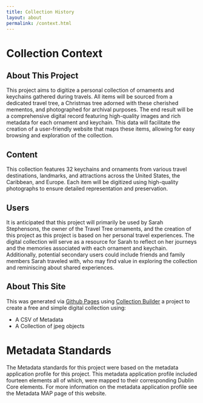 ```yaml
---
title: Collection History
layout: about
permalink: /context.html
---
```

# Collection Context
## About This Project
This project aims to digitize a personal collection of ornaments and keychains gathered during travels. All items will be sourced from a dedicated travel tree, a Christmas tree adorned with these cherished mementos, and photographed for archival purposes. The end result will be a comprehensive digital record featuring high-quality images and rich metadata for each ornament and keychain. This data will facilitate the creation of a user-friendly website that maps these items, allowing for easy browsing and exploration of the collection.

## Content 
This collection features 32 keychains and ornaments from various travel destinations, landmarks, and attractions across the United States, the Caribbean, and Europe. Each item will be digitized using high-quality photographs to ensure detailed representation and preservation.

## Users
 It is anticipated that this project will primarily be used by Sarah Stephensons, the owner of the Travel Tree ornaments, and the creation of this project as this project is based on her personal travel experiences. The digital collection will serve as a resource for Sarah to reflect on her journeys and the memories associated with each ornament and keychain. Additionally, potential secondary users could include friends and family members Sarah traveled with, who may find value in exploring the collection and reminiscing about shared experiences.
 
## About This Site
This was generated via [Github Pages](https://github.com) using [Collection Builder](https://collectionbuilder.github.io) a project to create a free and simple digital collection using:
- A CSV of Metadata
- A Collection of jpeg objects

# Metadata Standards 
The Metadata standards for this project were based on the metadata application profile for this project. This metadata application profile included fourteen elements all of which, were mapped to their corresponding Dublin Core elements. For more information on the metadata application profile see the Metadata MAP page of this website.
